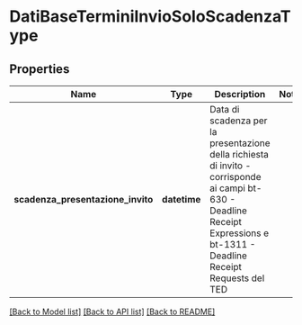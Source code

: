 # DatiBaseTerminiInvioSoloScadenzaType

## Properties
Name | Type | Description | Notes
------------ | ------------- | ------------- | -------------
**scadenza_presentazione_invito** | **datetime** | Data di scadenza per la presentazione della richiesta di invito - corrisponde ai campi bt-630 - Deadline Receipt Expressions e bt-1311 - Deadline Receipt Requests del TED | 

[[Back to Model list]](../README.md#documentation-for-models) [[Back to API list]](../README.md#documentation-for-api-endpoints) [[Back to README]](../README.md)

